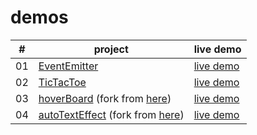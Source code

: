 # demos

| #    | project                                                      | live demo                                         |
| ---- | ------------------------------------------------------------ | ------------------------------------------------- |
| 01   | [EventEmitter](https://github.com/crcong/demo/tree/master/EventEmitter) | [live demo](https://demo.crcong.me/EventEmitter/) |
| 02   | [TicTacToe](https://github.com/crcong/demo/tree/master/TicTacToe) | [live demo](https://demo.crcong.me/TicTacToe/)    |
| 03   | [hoverBoard](https://github.com/crcong/demo/tree/master/hoverBoard) (fork from [here](https://github.com/bradtraversy/50projects50days/tree/master/hoverboard)) | [live demo](https://demo.crcong.me/hoverBoard/)   |
| 04   | [autoTextEffect](https://github.com/crcong/demo/tree/master/autoTextEffect) (fork from [here](https://github.com/bradtraversy/50projects50days/tree/master/auto-text-effect)) | [live demo](https://demo.crcong.me/autoTextEffect/)   |


